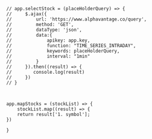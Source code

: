     // app.selectStock = (placeHolderQuery) => {
    //     $.ajax({
    //         url: 'https://www.alphavantage.co/query',
    //         method: 'GET',
    //         dataType: 'json',
    //         data:{
    //             apikey: app.key,
    //             function: "TIME_SERIES_INTRADAY",
    //             keywords: placeHolderQuery,
    //             interval: "1min"
    //         }
    //     }).then((result) => {
    //        console.log(result)
    //     })
    // }



    app.mapStocks = (stockList) => {
        stockList.map((result) => {
        return result['1. symbol'];
    })
    
    }